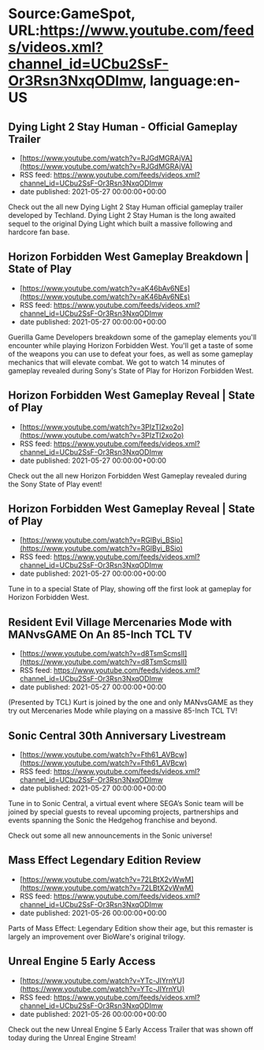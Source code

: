# Source:GameSpot, URL:https://www.youtube.com/feeds/videos.xml?channel_id=UCbu2SsF-Or3Rsn3NxqODImw, language:en-US

## Dying Light 2 Stay Human - Official Gameplay Trailer
 - [https://www.youtube.com/watch?v=RJGdMGRAjVA](https://www.youtube.com/watch?v=RJGdMGRAjVA)
 - RSS feed: https://www.youtube.com/feeds/videos.xml?channel_id=UCbu2SsF-Or3Rsn3NxqODImw
 - date published: 2021-05-27 00:00:00+00:00

Check out the all new Dying Light 2 Stay Human official gameplay trailer developed by Techland. Dying Light 2 Stay Human is the long awaited sequel to the original Dying Light which built a massive following and hardcore fan base.

## Horizon Forbidden West Gameplay Breakdown | State of Play
 - [https://www.youtube.com/watch?v=aK46bAv6NEs](https://www.youtube.com/watch?v=aK46bAv6NEs)
 - RSS feed: https://www.youtube.com/feeds/videos.xml?channel_id=UCbu2SsF-Or3Rsn3NxqODImw
 - date published: 2021-05-27 00:00:00+00:00

Guerilla Game Developers breakdown some of the gameplay elements you'll encounter while playing Horizon Forbidden West. You'll get a taste of some of the weapons you can use to defeat your foes, as well as some gameplay mechanics that will elevate combat. We got to watch 14 minutes of gameplay revealed during Sony's State of Play for Horizon Forbidden West.

## Horizon Forbidden West Gameplay Reveal | State of Play
 - [https://www.youtube.com/watch?v=3PIzTl2xo2o](https://www.youtube.com/watch?v=3PIzTl2xo2o)
 - RSS feed: https://www.youtube.com/feeds/videos.xml?channel_id=UCbu2SsF-Or3Rsn3NxqODImw
 - date published: 2021-05-27 00:00:00+00:00

Check out the all new Horizon Forbidden West Gameplay revealed during the Sony State of Play event!

## Horizon Forbidden West Gameplay Reveal | State of Play
 - [https://www.youtube.com/watch?v=RGlByi_BSio](https://www.youtube.com/watch?v=RGlByi_BSio)
 - RSS feed: https://www.youtube.com/feeds/videos.xml?channel_id=UCbu2SsF-Or3Rsn3NxqODImw
 - date published: 2021-05-27 00:00:00+00:00

Tune in to a special State of Play, showing off the first look at gameplay for Horizon Forbidden West.

## Resident Evil Village Mercenaries Mode with MANvsGAME On An 85-Inch TCL TV
 - [https://www.youtube.com/watch?v=d8TsmScmslI](https://www.youtube.com/watch?v=d8TsmScmslI)
 - RSS feed: https://www.youtube.com/feeds/videos.xml?channel_id=UCbu2SsF-Or3Rsn3NxqODImw
 - date published: 2021-05-27 00:00:00+00:00

(Presented by TCL) Kurt is joined by the one and only MANvsGAME as they try out Mercenaries Mode while playing on a massive 85-Inch TCL TV!

## Sonic Central 30th Anniversary Livestream
 - [https://www.youtube.com/watch?v=Fth61_AVBcw](https://www.youtube.com/watch?v=Fth61_AVBcw)
 - RSS feed: https://www.youtube.com/feeds/videos.xml?channel_id=UCbu2SsF-Or3Rsn3NxqODImw
 - date published: 2021-05-27 00:00:00+00:00

Tune in to Sonic Central, a virtual event where SEGA’s Sonic team will be joined by special guests to reveal upcoming projects, partnerships and events spanning the Sonic the Hedgehog franchise and beyond.

Check out some all new announcements in the Sonic universe!

## Mass Effect Legendary Edition Review
 - [https://www.youtube.com/watch?v=72LBtX2vWwM](https://www.youtube.com/watch?v=72LBtX2vWwM)
 - RSS feed: https://www.youtube.com/feeds/videos.xml?channel_id=UCbu2SsF-Or3Rsn3NxqODImw
 - date published: 2021-05-26 00:00:00+00:00

Parts of Mass Effect: Legendary Edition show their age, but this remaster is largely an improvement over BioWare's original trilogy.

## Unreal Engine 5 Early Access
 - [https://www.youtube.com/watch?v=YTc-JIYrnYU](https://www.youtube.com/watch?v=YTc-JIYrnYU)
 - RSS feed: https://www.youtube.com/feeds/videos.xml?channel_id=UCbu2SsF-Or3Rsn3NxqODImw
 - date published: 2021-05-26 00:00:00+00:00

Check out the new Unreal Engine 5 Early Access Trailer that was shown off today during the Unreal Engine Stream!

